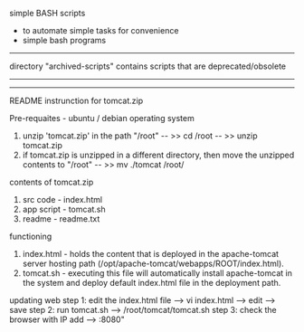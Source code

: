 simple BASH scripts

- to automate simple tasks for convenience
- simple bash programs

----

directory "archived-scripts" contains scripts that are deprecated/obsolete

----
----
README instrunction for tomcat.zip

Pre-requaites   - ubuntu / debian operating system
1. unzip 'tomcat.zip' in the path "/root" -- >> cd /root -- >> unzip tomcat.zip
2. if tomcat.zip is unzipped in a different directory, then move the unzipped contents to "/root" -- >> mv ./tomcat /root/

contents of tomcat.zip
1. src code     - index.html
2. app script   - tomcat.sh
3. readme       - readme.txt

functioning
1. index.html   - holds the content that is deployed in the apache-tomcat server hosting path (/opt/apache-tomcat/webapps/ROOT/index.html).
2. tomcat.sh    - executing this file will automatically install apache-tomcat in the system and deploy default index.html file in the deployment path.

updating web
step 1: edit the index.html file --> vi index.html --> edit --> save
step 2: run tomcat.sh --> /root/tomcat/tomcat.sh
step 3: check the browser with IP add --> <public i address>:8080"
